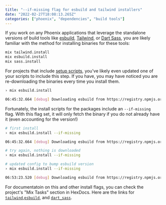 ```yaml
---
title: "--if-missing flag for esbuild and tailwind installers"
date: "2022-02-27T18:08:13.265Z"
categories: ["phoenix", "dependencies", "build tools"]
---
```


If you work on any Phoenix applications that leverage the standalone versions of build tools like [esbuild](https://github.com/phoenixframework/esbuild), [Tailwind](https://github.com/phoenixframework/tailwind), or [Dart Sass](https://hexdocs.pm/dart_sass/DartSass.html), you are likely familiar with the method for installing binaries for these tools:

```bash
mix tailwind.install
mix esbuild.install
mix sass.install
```

For projects that include [setup scripts](https://github.com/github/scripts-to-rule-them-all), you've likely even updated one of your scripts to include this step. If you have, you may have noticed you are re-downloading the binaries every time you install them.

```bash
› mix esbuild.install

06:45:32.664 [debug] Downloading esbuild from https://registry.npmjs.org/esbuild-darwin-64/-/esbuild-darwin-64-0.14.0.tgz
```

Fortunately, the install scripts for the packages include an `--if-missing` flag. With this flag set, it will only fetch the binary if you do not already have it (even accounting for the version!)

```bash
# first install
› mix esbuild.install --if-missing

06:45:32.664 [debug] Downloading esbuild from https://registry.npmjs.org/esbuild-darwin-64/-/esbuild-darwin-64-0.14.0.tgz

# try again, nothing is downloaded
› mix esbuild.install --if-missing

# updated config to bump esbuild version
› mix esbuild.install --if-missing

06:53:23.520 [debug] Downloading esbuild from https://registry.npmjs.org/esbuild-darwin-64/-/esbuild-darwin-64-0.14.1.tgz
```

For documentatoin on this and other install flags, you can check the project's "Mix Tasks" section in HexDocs. Here are the links for [`tailwind`](https://hexdocs.pm/tailwind/Mix.Tasks.Tailwind.Install.html#content),[`esbuild`](https://hexdocs.pm/esbuild/Mix.Tasks.Esbuild.Install.html#content), and [`dart_sass`](https://hexdocs.pm/dart_sass/Mix.Tasks.Sass.Install.html).
